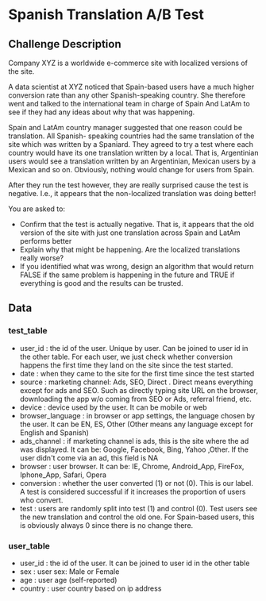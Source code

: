 # Spanish Translation A/B Test
## Challenge Description

Company XYZ is a worldwide e-commerce site with localized versions of the site.

A data scientist at XYZ noticed that Spain-based users have a much higher conversion rate than any other Spanish-speaking country. She therefore went and talked to the international team in charge of Spain And LatAm to see if they had any ideas about why that was happening.

Spain and LatAm country manager suggested that one reason could be translation. All Spanish- speaking countries had the same translation of the site which was written by a Spaniard. They agreed to try a test where each country would have its one translation written by a local. That is, Argentinian users would see a translation written by an Argentinian, Mexican users by a Mexican and so on. Obviously, nothing would change for users from Spain.

After they run the test however, they are really surprised cause the test is negative. I.e., it appears that the non-localized translation was doing better!

You are asked to:
- Confirm that the test is actually negative. That is, it appears that the old version of the site with just one translation across Spain and LatAm performs better
- Explain why that might be happening. Are the localized translations really worse?
- If you identified what was wrong, design an algorithm that would return FALSE if the same problem is happening in the future and TRUE if everything is good and the results can be trusted.

## Data
### test_table
- user_id : the id of the user. Unique by user. Can be joined to user id in the other table. For each user, we just check whether conversion happens the first time they land on the site since the test started.
- date : when they came to the site for the first time since the test started
- source : marketing channel: Ads, SEO, Direct . Direct means everything except for ads and SEO. Such as directly typing site URL on the browser, downloading the app w/o coming from SEO or Ads, referral friend, etc.
- device : device used by the user. It can be mobile or web
- browser_language : in browser or app settings, the language chosen by the user. It can be EN, ES, Other (Other means any language except for English and Spanish) 
- ads_channel : if marketing channel is ads, this is the site where the ad was displayed. It can be: Google, Facebook, Bing, Yahoo ,Other. If the user didn't come via an ad, this field is NA
- browser : user browser. It can be: IE, Chrome, Android_App, FireFox, Iphone_App, Safari, Opera
- conversion : whether the user converted (1) or not (0). This is our label. A test is considered successful if it increases the proportion of users who convert.
- test : users are randomly split into test (1) and control (0). Test users see the new translation and control the old one. For Spain-based users, this is obviously always 0 since there is no change there.

### user_table
- user_id : the id of the user. It can be joined to user id in the other table 
- sex : user sex: Male or Female
- age : user age (self-reported)
- country : user country based on ip address
